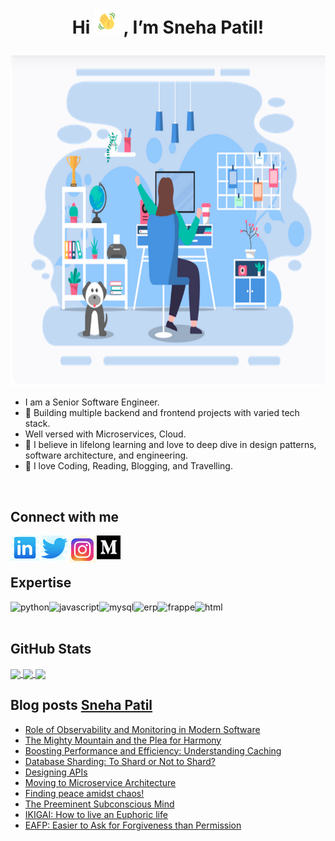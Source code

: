 # <p align="center"> Hi <img src="wave.gif" width="40" height="40" /> , I’m Sneha Patil! </p>

<p align="center"> <img src="working.png" width="794" height="529" /> </p>

- I am a Senior Software Engineer.
- 🔭 Building multiple backend and frontend projects with varied tech stack.
- Well versed with Microservices, Cloud.
- 🌱 I believe in lifelong learning and love to deep dive in design patterns, software architecture, and engineering.
- 👀 I love Coding, Reading, Blogging, and Travelling.
<br>

## Connect with me

[<img align="left" alt="linked-in" src="linkedin.png" />](https://www.linkedin.com/in/sneha-patil1)

[<img align="left" alt="twitter" src="twitter.png" />](https://twitter.com/Sneha_Patil1)

[<img align="left" alt="instagram" src="instagram.png" />](https://instagram.com/snehapatil1)

[<img align="left" alt="medium" src="medium.png" width="38" height="38" />](https://medium.com/@snehapatil1)
  
<br>
<br>

## Expertise

<img align="left" alt="python" src="https://img.shields.io/badge/python%20-%2320232a.svg?&style=for-the-badge&logo=python&logoColor=%2361DAFB" />
<img align="left" alt="javascript" src="https://img.shields.io/badge/javascript%20-%2343853D.svg?&style=for-the-badge&logo=javascript&logoColor=white" />
<img align="left" alt="mysql" src="https://img.shields.io/badge/mysql%20-%23232F3E?logo=mysql&logoColor=white&style=for-the-badge" />
<img align="left" alt="erp" src="https://img.shields.io/badge/erp-%23316192.svg?&style=for-the-badge&logo=erp&logoColor=white" />
<img align="left" alt="frappe" src="https://img.shields.io/badge/frappe-3DDC84?logo=frappe&logoColor=white&style=for-the-badge" />
<img align="left" alt="html" src="https://img.shields.io/badge/html%20-%236DB33F.svg?&style=for-the-badge&logo=html&logoColor=white" />
<br>
<br>

## GitHub Stats

<a href="https://github.com/snehapatil1/github-readme-stats">
  <img align="center" src="https://github-readme-stats.vercel.app/api?username=snehapatil1&theme=one_dark_pro" />
</a>
<a href="https://github.com/snehapatil1/convoychat">
  <img align="center" src="https://github-readme-stats.vercel.app/api/top-langs/?username=snehapatil1&layout=compact&theme=one_dark_pro" />
</a>

<a href="https://leetcard.jacoblin.cool/snehapatil1?ext=heatmap">
  <img align="center" src="https://leetcard.jacoblin.cool/snehapatil1?ext=heatmap" />
</a>


## Blog posts [Sneha Patil](https://medium.com/@snehapatil1)
<!-- BLOG-POST-LIST:START -->
- [Role of Observability and Monitoring in Modern Software](https://medium.com/@snehapatil1/role-of-observability-and-monitoring-in-modern-software-6aa5d1b718b5?source=rss-79ed0bf0a439------2)
- [The Mighty Mountain and the Plea for Harmony](https://medium.com/@snehapatil1/the-mighty-mountain-and-the-plea-for-harmony-35e5a6442e02?source=rss-79ed0bf0a439------2)
- [Boosting Performance and Efficiency: Understanding Caching](https://medium.com/@snehapatil1/boosting-performance-and-efficiency-understanding-caching-522a8d1f0e8e?source=rss-79ed0bf0a439------2)
- [Database Sharding: To Shard or Not to Shard?](https://medium.com/@snehapatil1/database-sharding-to-shard-or-not-to-shard-936aaa01a110?source=rss-79ed0bf0a439------2)
- [Designing APIs](https://medium.com/@snehapatil1/designing-apis-cda3ff19129f?source=rss-79ed0bf0a439------2)
- [Moving to Microservice Architecture](https://medium.com/@snehapatil1/moving-to-microservice-architecture-e159fb1502dc?source=rss-79ed0bf0a439------2)
- [Finding peace amidst chaos!](https://medium.com/@snehapatil1/finding-peace-amidst-chaos-f067e997e276?source=rss-79ed0bf0a439------2)
- [The Preeminent Subconscious Mind](https://medium.com/@snehapatil1/the-preeminent-subconscious-mind-9326d89dc98c)
- [IKIGAI: How to live an Euphoric life](https://medium.com/@snehapatil1/ikigai-how-to-live-an-euphoric-life-a3ba2de24d34)
- [EAFP: Easier to Ask for Forgiveness than Permission](https://engg.elastic.run/eafp-easier-to-ask-for-forgiveness-than-permission-2db105804490)
<!-- BLOG-POST-LIST:END -->
